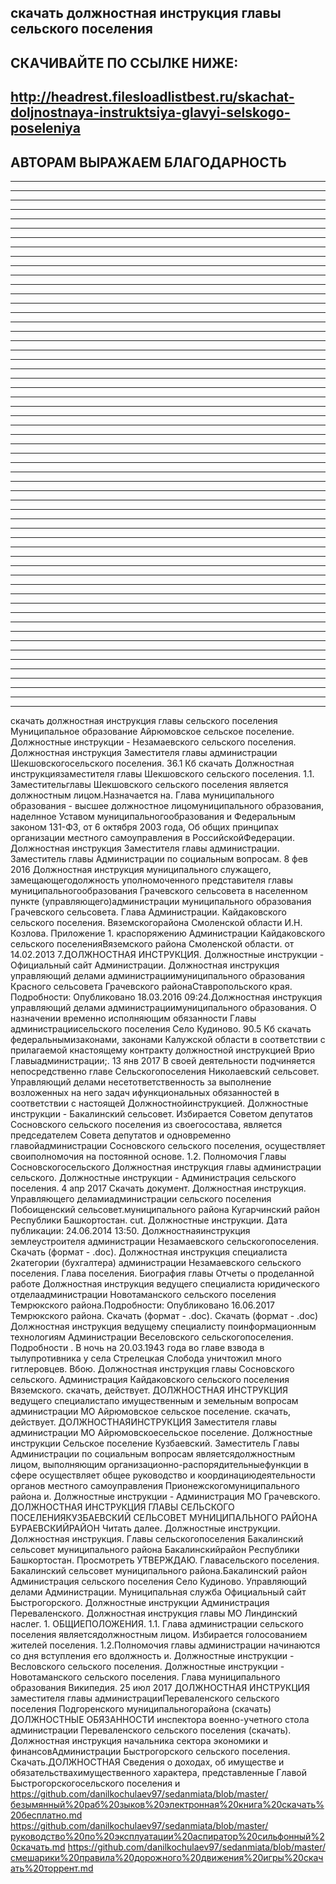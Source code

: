 скачать должностная инструкция главы сельского поселения
--------------------------------------------------
СКАЧИВАЙТЕ ПО ССЫЛКЕ НИЖЕ:
--------------------------------------------------
http://headrest.filesloadlistbest.ru/skachat-doljnostnaya-instruktsiya-glavyi-selskogo-poseleniya
--------------------------------------------------
АВТОРАМ ВЫРАЖАЕМ БЛАГОДАРНОСТЬ
--------------------------------------------------
--------------------------------------------------
--------------------------------------------------
--------------------------------------------------
--------------------------------------------------
--------------------------------------------------
--------------------------------------------------
--------------------------------------------------
--------------------------------------------------
--------------------------------------------------
--------------------------------------------------
--------------------------------------------------
--------------------------------------------------
--------------------------------------------------
--------------------------------------------------
--------------------------------------------------
--------------------------------------------------
--------------------------------------------------
--------------------------------------------------
--------------------------------------------------
--------------------------------------------------
--------------------------------------------------
--------------------------------------------------
--------------------------------------------------
--------------------------------------------------
--------------------------------------------------
--------------------------------------------------
--------------------------------------------------
--------------------------------------------------
--------------------------------------------------
--------------------------------------------------
--------------------------------------------------
--------------------------------------------------
--------------------------------------------------
--------------------------------------------------
--------------------------------------------------
--------------------------------------------------
--------------------------------------------------
--------------------------------------------------
--------------------------------------------------
--------------------------------------------------
--------------------------------------------------
--------------------------------------------------
--------------------------------------------------
--------------------------------------------------
--------------------------------------------------
--------------------------------------------------
--------------------------------------------------
--------------------------------------------------
--------------------------------------------------
--------------------------------------------------
--------------------------------------------------
--------------------------------------------------
--------------------------------------------------
--------------------------------------------------
--------------------------------------------------
--------------------------------------------------
--------------------------------------------------
скачать должностная инструкция главы сельского поселения Муниципальное образование Айрюмовское сельское поселение. Должностные инструкции - Незамаевского сельского поселения. Должностная инструкция Заместителя главы администрации Шекшовскогосельского поселения. 36.1 Кб скачать  Должностная инструкциязаместителя главы Шекшовского сельского поселения. 1.1. Заместительглавы Шекшовского сельского поселения является должностным лицом.Назначается на. Глава муниципального образования - высшее должностное лицомуниципального образования, наделнное Уставом муниципальногообразования и Федеральным законом  131-ФЗ, от 6 октября 2003 года, Об общих принципах организации местного самоуправления в РоссийскойФедерации. Должностная инструкция Заместителя главы администрации. Заместитель главы Администрации по социальным вопросам. 8 фев 2016  Должностная инструкция муниципального служащего, замещающегодолжность уполномоченного представителя главы муниципальногообразования Грачевского сельсовета в населенном пункте (управляющего)администрации муниципального образования Грачевского сельсовета. Глава Администрации. Кайдаковского сельского поселения. Вяземскогорайона Смоленской области И.Н. Козлова. Приложение  1. краспоряжению Администрации Кайдаковского сельского поселенияВяземского района Смоленской области. от 14.02.2013  7.ДОЛЖНОСТНАЯ ИНСТРУКЦИЯ. Должностные инструкции - Официальный сайт Администрации. Должностная инструкция управляющий делами администрациимуниципального образования Красного сельсовета Грачевского районаСтавропольского края. Подробности: Опубликовано 18.03.2016 09:24.Должностная инструкция управляющий делами администрациимуниципального образования. О назначении временно исполняющим обязанности Главы администрациисельского поселения Село Кудиново. 90.5 Кб скачать  федеральнымизаконами, законами Калужской области в соответствии с прилагаемой кнастоящему контракту должностной инструкцией Врио Главыадминистрации;. 13 янв 2017  В своей деятельности подчиняется непосредственно главе Сельскогопоселения Николаевский сельсовет.  Управляющий делами несетответственность за выполнение возложенных на него задач ифункциональных обязанностей в соответствии с настоящей Должностнойинструкцией. Должностные инструкции - Бакалинский сельсовет. Избирается Советом депутатов Сосновского сельского поселения из своегосостава, является председателем Совета депутатов и одновременно главойадминистрации Сосновского сельского поселения, осуществляет своиполномочия на постоянной основе. 1.2. Полномочия Главы Сосновскогосельского
Должностная инструкция главы администрации сельского. Должностные инструкции - Администрация сельского поселения. 4 апр 2017  Скачать документ. Должностная инструкция. Управляющего деламиадминистрации сельского поселения Побоищенский сельсовет.муниципального района Кугарчинский район Республики Башкортостан. cut. Должностные инструкции. Дата публикации: 24.06.2014 13:50. Должностнаяинструкция землеустроителя администрации Незамаевского сельскогопоселения. Скачать (формат - .doc). Должностная инструкция специалиста 2категории (бухгалтера) администрации Незамаевского сельского поселения. Глава поселения. Биография главы  Отчеты о проделанной работе Должностная инструкция ведущего специалиста юридического отделаадминистрации Новотаманского сельского поселения Темрюкского района.Подробности: Опубликовано 16.06.2017  Темрюкского района. Скачать (формат - .doc). Скачать (формат - .doc)  Должностная инструкция ведущему специалисту поинформационным технологиям Администрации Веселовского сельскогопоселения. Подробности . В ночь на 20.03.1943 года во главе взвода в тылупротивника у села Стрелецкая Слобода уничтожил много гитлеровцев. Вбою. Должностная инструкция главы Сосновского сельского. Администрация Кайдаковского сельского поселения Вяземского. скачать, действует. ДОЛЖНОСТНАЯ ИНСТРУКЦИЯ ведущего специалистапо имущественным и земельным вопросам администрации МО Айрюмовское сельское поселение. скачать, действует. ДОЛЖНОСТНАЯИНСТРУКЦИЯ Заместителя главы администрации МО Айрюмовскоесельское поселение. Должностные инструкции  Сельское поселение Кузбаевский. Заместитель Главы Администрации по социальным вопросам являетсядолжностным лицом, выполняющим организационно-распорядительныефункции в сфере  осуществляет общее руководство и координациюдеятельности органов местного самоуправления Прионежскогомуниципального района и. Должностные инструкции - Администрация МО Грачевского. ДОЛЖНОСТНАЯ ИНСТРУКЦИЯ ГЛАВЫ СЕЛЬСКОГО ПОСЕЛЕНИЯКУЗБАЕВСКИЙ СЕЛЬСОВЕТ МУНИЦИПАЛЬНОГО РАЙОНА БУРАЕВСКИЙРАЙОН  Читать далее. Должностные инструкции. Должностная инструкция. Главы сельскогопоселения Бакалинский сельсовет муниципального района Бакалинскийрайон Республики Башкортостан. Просмотреть УТВЕРЖДАЮ. Главасельского поселения. Бакалинский сельсовет муниципального района.Бакалинский район
Администрация сельского поселения Село Кудиново. Управляющий делами Администрации. Муниципальная служба  Официальный сайт Быстрогорского. Должностные инструкции  Администрация Переваленского. Должностная инструкция главы МО Линдинский наслег. 1. ОБЩИЕПОЛОЖЕНИЯ. 1.1. Глава администрации сельского поселения являетсядолжностным лицом. Избирается голосованием жителей поселения. 1.2.Полномочия главы администрации начинаются со дня вступления его вдолжность и. Должностные инструкции - Весловского сельского поселения. Должностные инструкции - Новотаманского сельского поселения. Глава муниципального образования  Википедия. 25 июл 2017  ДОЛЖНОСТНАЯ ИНСТРУКЦИЯ заместителя главы администрацииПереваленского сельского поселения Подгоренского муниципальногорайона (скачать)  ДОЛЖНОСТНЫЕ ОБЯЗАННОСТИ инспектора военно-учетного стола администрации Переваленского сельского поселения (скачать). Должностная инструкция начальника сектора экономики и финансовАдминистрации Быстрогорского сельского поселения. Скачать.ДОЛЖНОСТНАЯ  Сведения о доходах, об имуществе и обязательствахимущественного характера, представленные Главой Быстрогорскогосельского поселения и
https://github.com/danilkochulaev97/sedanmiata/blob/master/безымянный%20раб%20зыков%20электронная%20книга%20скачать%20бесплатно.md
https://github.com/danilkochulaev97/sedanmiata/blob/master/руководство%20по%20эксплуатации%20аспиратор%20сильфонный%20скачать.md
https://github.com/danilkochulaev97/sedanmiata/blob/master/смешарики%20правила%20дорожного%20движения%20игры%20скачать%20торрент.md